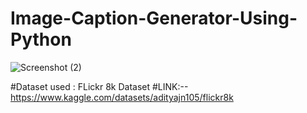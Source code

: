# Image-Caption-Generator-Using-Python

![Screenshot (2)](https://github.com/user-attachments/assets/09dc2ff5-78ce-41f3-9ea9-7f4403daa2bd)


#Dataset used : FLickr 8k Dataset
#LINK:-- https://www.kaggle.com/datasets/adityajn105/flickr8k
